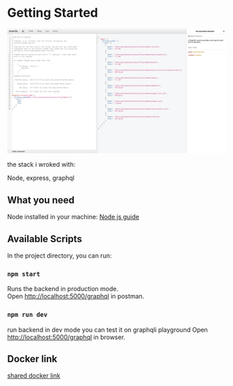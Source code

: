 # Getting Started
![Screenshot](screen.png)

the stack i wroked with:

Node, express, graphql
## What you need

Node installed in your machine:
[Node js guide](https://nodejs.org/en/download/)
## Available Scripts

In the project directory, you can run:

### `npm start`

Runs the backend in production mode.\
Open [http://localhost:5000/graphql](http://localhost:5000/graphql) in postman.
### `npm run dev`

run backend in dev mode you can test it on graphqli playground Open [http://localhost:5000/graphql](http://localhost:5000/graphql) in browser.

## Docker link
[shared docker link](https://hub.docker.com/repository/docker/youssefsamih/read-directory-info)